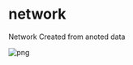 # network
Network Created from anoted data

![png](https://github.com/BD2K-Aztec/network/blob/master/network.png?raw=true)
